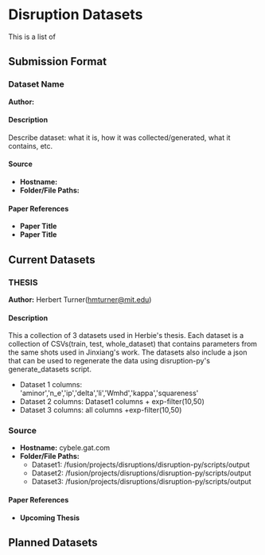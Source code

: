 # Disruption Datasets
This is a list of 
## Submission Format
### Dataset Name
**Author:** 
#### Description
Describe dataset: what it is, how it was collected/generated, what it contains, etc.
#### Source
- **Hostname:**
- **Folder/File Paths:**
#### Paper References
- **Paper Title**
- **Paper Title**
## Current Datasets
### THESIS
**Author:** Herbert Turner(hmturner@mit.edu)
#### Description
This a collection of 3 datasets used in Herbie's thesis. Each dataset is a collection of CSVs(train, test, whole_dataset) that contains parameters from the same shots used in Jinxiang's work. The datasets also include a json that can be used to regenerate the data using disruption-py's generate_datasets script.
- Dataset 1 columns: 'aminor','n_e','ip','delta','li','Wmhd','kappa','squareness'
- Dataset 2 columns: Dataset1 columns + exp-filter(10,50)
- Dataset 3 columns: all columns +exp-filter(10,50)
### Source
- **Hostname:** cybele.gat.com
- **Folder/File Paths:** 
    -   Dataset1: /fusion/projects/disruptions/disruption-py/scripts/output
    -   Dataset2: /fusion/projects/disruptions/disruption-py/scripts/output
    -   Dataset3: /fusion/projects/disruptions/disruption-py/scripts/output
#### Paper References
- **Upcoming Thesis**
## Planned Datasets
